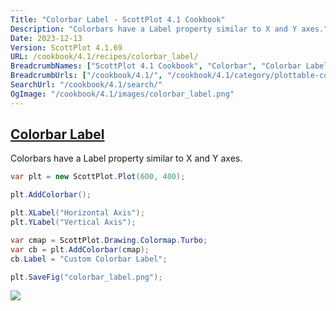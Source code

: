 ```yaml
---
Title: "Colorbar Label - ScottPlot 4.1 Cookbook"
Description: "Colorbars have a Label property similar to X and Y axes."
Date: 2023-12-13
Version: ScottPlot 4.1.69
URL: /cookbook/4.1/recipes/colorbar_label/
BreadcrumbNames: ["ScottPlot 4.1 Cookbook", "Colorbar", "Colorbar Label"]
BreadcrumbUrls: ["/cookbook/4.1/", "/cookbook/4.1/category/plottable-colorbar", "/cookbook/4.1/recipes/colorbar_label/"]
SearchUrl: "/cookbook/4.1/search/"
OgImage: "/cookbook/4.1/images/colorbar_label.png"
---
```


<h2><a id='colorbar-label' href='/cookbook/4.1/recipes/colorbar_label/'>Colorbar Label</a></h2>

Colorbars have a Label property similar to X and Y axes.

```cs
var plt = new ScottPlot.Plot(600, 400);

plt.AddColorbar();

plt.XLabel("Horizontal Axis");
plt.YLabel("Vertical Axis");

var cmap = ScottPlot.Drawing.Colormap.Turbo;
var cb = plt.AddColorbar(cmap);
cb.Label = "Custom Colorbar Label";

plt.SaveFig("colorbar_label.png");
```

<img src='../../images/colorbar_label.png' class='d-block mx-auto my-5' />


